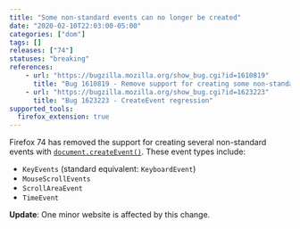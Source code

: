 ```yaml
---
title: "Some non-standard events can no longer be created"
date: "2020-02-10T22:03:00-05:00"
categories: ["dom"]
tags: []
releases: ["74"]
statuses: "breaking"
references:
    - url: "https://bugzilla.mozilla.org/show_bug.cgi?id=1610819"
      title: "Bug 1610819 - Remove support for creating some non-standard event types"
    - url: "https://bugzilla.mozilla.org/show_bug.cgi?id=1623223"
      title: "Bug 1623223 - CreateEvent regression"
supported_tools:
  firefox_extension: true
---
```

Firefox 74 has removed the support for creating several non-standard events with [`document.createEvent()`](https://developer.mozilla.org/docs/Web/API/Document/createEvent). These event types include:

* `KeyEvents` (standard equivalent: `KeyboardEvent`)
* `MouseScrollEvents`
* `ScrollAreaEvent`
* `TimeEvent`

**Update**: One minor website is affected by this change.

